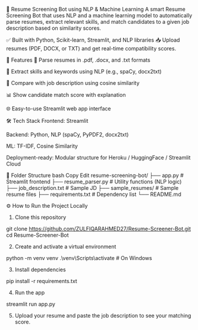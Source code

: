 📄 Resume Screening Bot using NLP & Machine Learning
A smart Resume Screening Bot that uses NLP and a machine learning model to automatically parse resumes, extract relevant skills, and match candidates to a given job description based on similarity scores.

✅ Built with Python, Scikit-learn, Streamlit, and NLP libraries
📥 Upload resumes (PDF, DOCX, or TXT) and get real-time compatibility scores.

🚀 Features
📄 Parse resumes in .pdf, .docx, and .txt formats

🧠 Extract skills and keywords using NLP (e.g., spaCy, docx2txt)

🎯 Compare with job description using cosine similarity

📊 Show candidate match score with explanation

🌐 Easy-to-use Streamlit web app interface

🛠️ Tech Stack
Frontend: Streamlit

Backend: Python, NLP (spaCy, PyPDF2, docx2txt)

ML: TF-IDF, Cosine Similarity

Deployment-ready: Modular structure for Heroku / HuggingFace / Streamlit Cloud

📂 Folder Structure
bash
Copy
Edit
resume-screening-bot/
├── app.py                  # Streamlit frontend
├── resume_parser.py        # Utility functions (NLP logic)
├── job_description.txt     # Sample JD
├── sample_resumes/         # Sample resume files
├── requirements.txt        # Dependency list
└── README.md

⚙️ How to Run the Project Locally

1. Clone this repository
   
git clone https://github.com/ZULFIQARAHMED27/Resume-Screener-Bot.git
cd Resume-Screener-Bot

2. Create and activate a virtual environment

python -m venv venv
.\venv\Scripts\activate   # On Windows

3. Install dependencies
   
pip install -r requirements.txt

4. Run the app

streamlit run app.py

5. Upload your resume and paste the job description to see your matching score.


